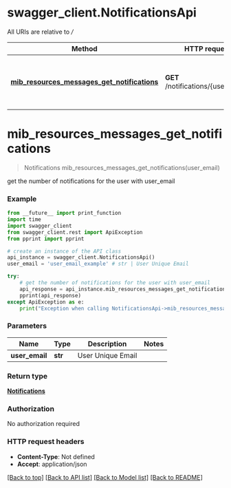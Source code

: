 # swagger_client.NotificationsApi

All URIs are relative to */*

Method | HTTP request | Description
------------- | ------------- | -------------
[**mib_resources_messages_get_notifications**](NotificationsApi.md#mib_resources_messages_get_notifications) | **GET** /notifications/{user_email} | get the number of notifications for the user with user_email

# **mib_resources_messages_get_notifications**
> Notifications mib_resources_messages_get_notifications(user_email)

get the number of notifications for the user with user_email

### Example
```python
from __future__ import print_function
import time
import swagger_client
from swagger_client.rest import ApiException
from pprint import pprint

# create an instance of the API class
api_instance = swagger_client.NotificationsApi()
user_email = 'user_email_example' # str | User Unique Email

try:
    # get the number of notifications for the user with user_email
    api_response = api_instance.mib_resources_messages_get_notifications(user_email)
    pprint(api_response)
except ApiException as e:
    print("Exception when calling NotificationsApi->mib_resources_messages_get_notifications: %s\n" % e)
```

### Parameters

Name | Type | Description  | Notes
------------- | ------------- | ------------- | -------------
 **user_email** | **str**| User Unique Email | 

### Return type

[**Notifications**](Notifications.md)

### Authorization

No authorization required

### HTTP request headers

 - **Content-Type**: Not defined
 - **Accept**: application/json

[[Back to top]](#) [[Back to API list]](../README.md#documentation-for-api-endpoints) [[Back to Model list]](../README.md#documentation-for-models) [[Back to README]](../README.md)

